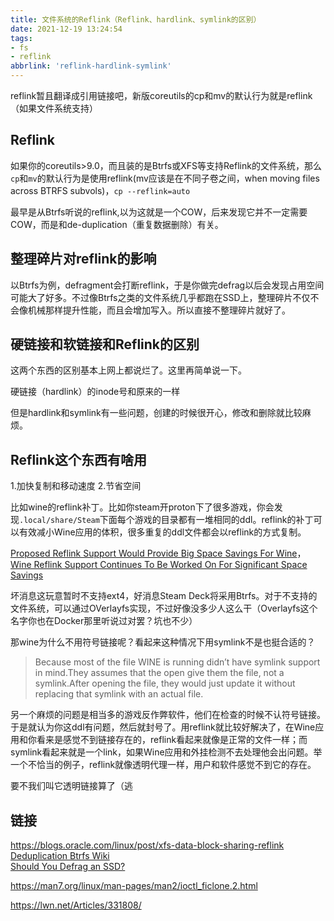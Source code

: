 ```yaml
---
title: 文件系统的Reflink（Reflink、hardlink、symlink的区别）
date: 2021-12-19 13:24:54
tags:
- fs
- reflink
abbrlink: 'reflink-hardlink-symlink'
---
```

reflink暂且翻译成引用链接吧，新版coreutils的cp和mv的默认行为就是reflink（如果文件系统支持）
<!-- more -->

## Reflink

如果你的coreutils>9.0，而且装的是Btrfs或XFS等支持Reflink的文件系统，那么`cp`和`mv`的默认行为是使用reflink(mv应该是在不同子卷之间，when moving files across BTRFS subvols)，`cp --reflink=auto`

最早是从Btrfs听说的reflink,以为这就是一个COW，后来发现它并不一定需要COW，而是和de-duplication（重复数据删除）有关。

## 整理碎片对reflink的影响

以Btrfs为例，defragment会打断reflink，于是你做完defrag以后会发现占用空间可能大了好多。不过像Btrfs之类的文件系统几乎都跑在SSD上，整理碎片不仅不会像机械那样提升性能，而且会增加写入。所以直接不整理碎片就好了。

## 硬链接和软链接和Reflink的区别

这两个东西的区别基本上网上都说烂了。这里再简单说一下。

硬链接（hardlink）的inode号和原来的一样

但是hardlink和symlink有一些问题，创建的时候很开心，修改和删除就比较麻烦。

## Reflink这个东西有啥用

1.加快复制和移动速度
2.节省空间

比如wine的reflink补丁。比如你steam开proton下了很多游戏，你会发现`.local/share/Steam`下面每个游戏的目录都有一堆相同的ddl。reflink的补丁可以有效减小Wine应用的体积，很多重复的ddl文件都会以reflink的方式复制。

[Proposed Reflink Support Would Provide Big Space Savings For Wine](https://www.phoronix.com/scan.php?page=news_item&px=Reflink-For-Wine-Patches)， [Wine Reflink Support Continues To Be Worked On For Significant Space Savings](https://www.phoronix.com/scan.php?page=news_item&px=Wine-Reflink-Revised)  

坏消息这玩意暂时不支持ext4，好消息Steam Deck将采用Btrfs。对于不支持的文件系统，可以通过OVerlayfs实现，不过好像没多少人这么干（Overlayfs这个名字你也在Docker那里听说过对罢？坑也不少）

那wine为什么不用符号链接呢？看起来这种情况下用symlink不是也挺合适的？

>Because most of the file WINE is running didn’t have symlink support in mind.They assumes that the open give them the file, not a symlink.After opening the file, they would just update it without replacing that symlink with an actual file.

另一个麻烦的问题是相当多的游戏反作弊软件，他们在检查的时候不认符号链接。于是就认为你这ddl有问题，然后就封号了。用reflink就比较好解决了，在Wine应用和你看来是感觉不到链接存在的，reflink看起来就像是正常的文件一样；而symlink看起来就是一个link，如果Wine应用和外挂检测不去处理他会出问题。举一个不恰当的例子，reflink就像透明代理一样，用户和软件感觉不到它的存在。

要不我们叫它透明链接算了（逃

## 链接

https://blogs.oracle.com/linux/post/xfs-data-block-sharing-reflink
[Deduplication Btrfs Wiki](https://btrfs.wiki.kernel.org/index.php/Deduplication)  
[Should You Defrag an SSD? ](https://www.crucial.com/articles/about-ssd/should-you-defrag-an-ssd) 

https://man7.org/linux/man-pages/man2/ioctl_ficlone.2.html

https://lwn.net/Articles/331808/